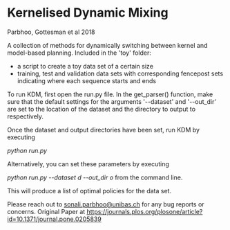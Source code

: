 Kernelised Dynamic Mixing
=========================
Parbhoo, Gottesman et al 2018

A collection of methods for dynamically switching between kernel and model-based planning. Included in the 'toy' folder:
  - a script to create a toy data set of a certain size
  - training, test and validation data sets with corresponding fencepost sets indicating where each sequence starts and ends
  
To run KDM, first open the run.py file. In the get_parser() function, make sure that the default settings for the arguments '--dataset' and '--out_dir' are set to the location of the dataset and the directory to output to respectively.

Once the dataset and output directories have been set, run KDM by executing

*python run.py*

Alternatively, you can set these parameters by executing

*python run.py --dataset d --out_dir o* from the command line.

This will produce a list of optimal policies for the data set.

Please reach out to sonali.parbhoo@unibas.ch for any bug reports or concerns. Original Paper at https://journals.plos.org/plosone/article?id=10.1371/journal.pone.0205839






